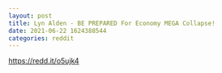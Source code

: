 ```yaml
--- 
layout: post 
title: Lyn Alden - BE PREPARED For Economy MEGA Collapse! 
date: 2021-06-22 1624388544 
categories: reddit 
--- 
```

https://redd.it/o5ujk4